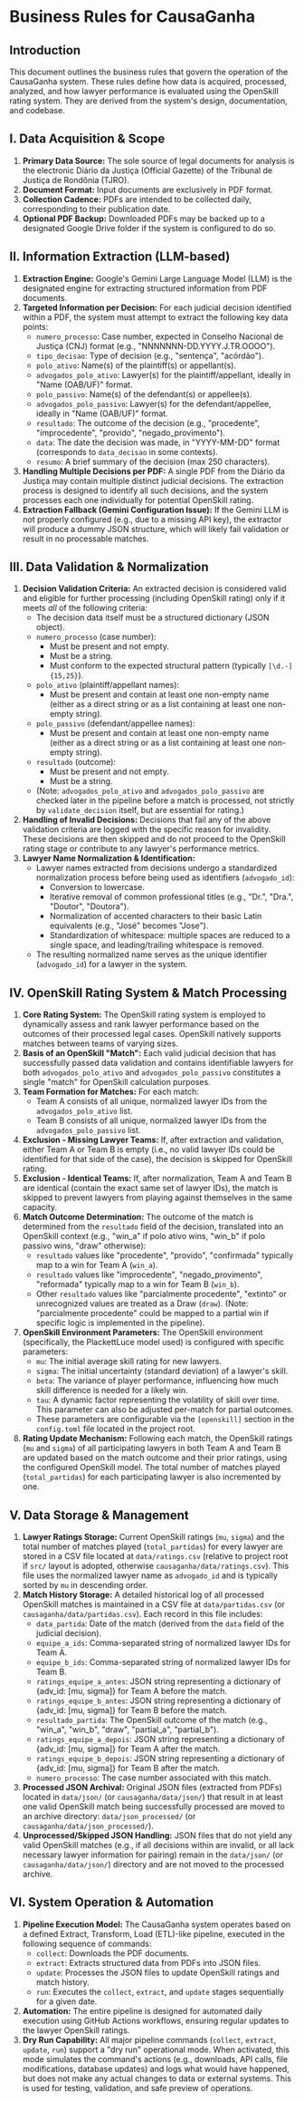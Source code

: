 # Business Rules for CausaGanha

## Introduction

This document outlines the business rules that govern the operation of the CausaGanha system. These rules define how data is acquired, processed, analyzed, and how lawyer performance is evaluated using the OpenSkill rating system. They are derived from the system's design, documentation, and codebase.

## I. Data Acquisition & Scope

1.  **Primary Data Source:** The sole source of legal documents for analysis is the electronic Diário da Justiça (Official Gazette) of the Tribunal de Justiça de Rondônia (TJRO).
2.  **Document Format:** Input documents are exclusively in PDF format.
3.  **Collection Cadence:** PDFs are intended to be collected daily, corresponding to their publication date.
4.  **Optional PDF Backup:** Downloaded PDFs may be backed up to a designated Google Drive folder if the system is configured to do so.

## II. Information Extraction (LLM-based)

1.  **Extraction Engine:** Google's Gemini Large Language Model (LLM) is the designated engine for extracting structured information from PDF documents.
2.  **Targeted Information per Decision:** For each judicial decision identified within a PDF, the system must attempt to extract the following key data points:
    *   `numero_processo`: Case number, expected in Conselho Nacional de Justiça (CNJ) format (e.g., "NNNNNNN-DD.YYYY.J.TR.OOOO").
    *   `tipo_decisao`: Type of decision (e.g., "sentença", "acórdão").
    *   `polo_ativo`: Name(s) of the plaintiff(s) or appellant(s).
    *   `advogados_polo_ativo`: Lawyer(s) for the plaintiff/appellant, ideally in "Name (OAB/UF)" format.
    *   `polo_passivo`: Name(s) of the defendant(s) or appellee(s).
    *   `advogados_polo_passivo`: Lawyer(s) for the defendant/appellee, ideally in "Name (OAB/UF)" format.
    *   `resultado`: The outcome of the decision (e.g., "procedente", "improcedente", "provido", "negado_provimento").
    *   `data`: The date the decision was made, in "YYYY-MM-DD" format (corresponds to `data_decisao` in some contexts).
    *   `resumo`: A brief summary of the decision (max 250 characters).
3.  **Handling Multiple Decisions per PDF:** A single PDF from the Diário da Justiça may contain multiple distinct judicial decisions. The extraction process is designed to identify all such decisions, and the system processes each one individually for potential OpenSkill rating.
4.  **Extraction Fallback (Gemini Configuration Issue):** If the Gemini LLM is not properly configured (e.g., due to a missing API key), the extractor will produce a dummy JSON structure, which will likely fail validation or result in no processable matches.

## III. Data Validation & Normalization

1.  **Decision Validation Criteria:** An extracted decision is considered valid and eligible for further processing (including OpenSkill rating) only if it meets *all* of the following criteria:
    *   The decision data itself must be a structured dictionary (JSON object).
    *   `numero_processo` (case number):
        *   Must be present and not empty.
        *   Must be a string.
        *   Must conform to the expected structural pattern (typically `[\d.-]{15,25}`).
    *   `polo_ativo` (plaintiff/appellant names):
        *   Must be present and contain at least one non-empty name (either as a direct string or as a list containing at least one non-empty string).
    *   `polo_passivo` (defendant/appellee names):
        *   Must be present and contain at least one non-empty name (either as a direct string or as a list containing at least one non-empty string).
    *   `resultado` (outcome):
        *   Must be present and not empty.
        *   Must be a string.
    *   (Note: `advogados_polo_ativo` and `advogados_polo_passivo` are checked later in the pipeline before a match is processed, not strictly by `validate_decision` itself, but are essential for rating.)
2.  **Handling of Invalid Decisions:** Decisions that fail any of the above validation criteria are logged with the specific reason for invalidity. These decisions are then skipped and do not proceed to the OpenSkill rating stage or contribute to any lawyer's performance metrics.
3.  **Lawyer Name Normalization & Identification:**
    *   Lawyer names extracted from decisions undergo a standardized normalization process before being used as identifiers (`advogado_id`):
        *   Conversion to lowercase.
        *   Iterative removal of common professional titles (e.g., "Dr.", "Dra.", "Doutor", "Doutora").
        *   Normalization of accented characters to their basic Latin equivalents (e.g., "José" becomes "Jose").
        *   Standardization of whitespace: multiple spaces are reduced to a single space, and leading/trailing whitespace is removed.
    *   The resulting normalized name serves as the unique identifier (`advogado_id`) for a lawyer in the system.

## IV. OpenSkill Rating System & Match Processing

1.  **Core Rating System:** The OpenSkill rating system is employed to dynamically assess and rank lawyer performance based on the outcomes of their processed legal cases. OpenSkill natively supports matches between teams of varying sizes.
2.  **Basis of an OpenSkill "Match":** Each valid judicial decision that has successfully passed data validation and contains identifiable lawyers for both `advogados_polo_ativo` and `advogados_polo_passivo` constitutes a single "match" for OpenSkill calculation purposes.
3.  **Team Formation for Matches:** For each match:
    *   Team A consists of all unique, normalized lawyer IDs from the `advogados_polo_ativo` list.
    *   Team B consists of all unique, normalized lawyer IDs from the `advogados_polo_passivo` list.
4.  **Exclusion - Missing Lawyer Teams:** If, after extraction and validation, either Team A or Team B is empty (i.e., no valid lawyer IDs could be identified for that side of the case), the decision is skipped for OpenSkill rating.
5.  **Exclusion - Identical Teams:** If, after normalization, Team A and Team B are identical (contain the exact same set of lawyer IDs), the match is skipped to prevent lawyers from playing against themselves in the same capacity.
6.  **Match Outcome Determination:** The outcome of the match is determined from the `resultado` field of the decision, translated into an OpenSkill context (e.g., "win_a" if polo ativo wins, "win_b" if polo passivo wins, "draw" otherwise):
    *   `resultado` values like "procedente", "provido", "confirmada" typically map to a win for Team A (`win_a`).
    *   `resultado` values like "improcedente", "negado_provimento", "reformada" typically map to a win for Team B (`win_b`).
    *   Other `resultado` values like "parcialmente procedente", "extinto" or unrecognized values are treated as a Draw (`draw`). (Note: "parcialmente procedente" could be mapped to a partial win if specific logic is implemented in the pipeline).
7.  **OpenSkill Environment Parameters:** The OpenSkill environment (specifically, the PlackettLuce model used) is configured with specific parameters:
    *   `mu`: The initial average skill rating for new lawyers.
    *   `sigma`: The initial uncertainty (standard deviation) of a lawyer's skill.
    *   `beta`: The variance of player performance, influencing how much skill difference is needed for a likely win.
    *   `tau`: A dynamic factor representing the volatility of skill over time. This parameter can also be adjusted per-match for partial outcomes.
    *   These parameters are configurable via the `[openskill]` section in the `config.toml` file located in the project root.
8.  **Rating Update Mechanism:** Following each match, the OpenSkill ratings (`mu` and `sigma`) of all participating lawyers in both Team A and Team B are updated based on the match outcome and their prior ratings, using the configured OpenSkill model. The total number of matches played (`total_partidas`) for each participating lawyer is also incremented by one.

## V. Data Storage & Management

1.  **Lawyer Ratings Storage:** Current OpenSkill ratings (`mu`, `sigma`) and the total number of matches played (`total_partidas`) for every lawyer are stored in a CSV file located at `data/ratings.csv` (relative to project root if `src/` layout is adopted, otherwise `causaganha/data/ratings.csv`). This file uses the normalized lawyer name as `advogado_id` and is typically sorted by `mu` in descending order.
2.  **Match History Storage:** A detailed historical log of all processed OpenSkill matches is maintained in a CSV file at `data/partidas.csv` (or `causaganha/data/partidas.csv`). Each record in this file includes:
    *   `data_partida`: Date of the match (derived from the `data` field of the judicial decision).
    *   `equipe_a_ids`: Comma-separated string of normalized lawyer IDs for Team A.
    *   `equipe_b_ids`: Comma-separated string of normalized lawyer IDs for Team B.
    *   `ratings_equipe_a_antes`: JSON string representing a dictionary of {adv_id: [mu, sigma]} for Team A before the match.
    *   `ratings_equipe_b_antes`: JSON string representing a dictionary of {adv_id: [mu, sigma]} for Team B before the match.
    *   `resultado_partida`: The OpenSkill outcome of the match (e.g., "win_a", "win_b", "draw", "partial_a", "partial_b").
    *   `ratings_equipe_a_depois`: JSON string representing a dictionary of {adv_id: [mu, sigma]} for Team A after the match.
    *   `ratings_equipe_b_depois`: JSON string representing a dictionary of {adv_id: [mu, sigma]} for Team B after the match.
    *   `numero_processo`: The case number associated with this match.
3.  **Processed JSON Archival:** Original JSON files (extracted from PDFs) located in `data/json/` (or `causaganha/data/json/`) that result in at least one valid OpenSkill match being successfully processed are moved to an archive directory: `data/json_processed/` (or `causaganha/data/json_processed/`).
4.  **Unprocessed/Skipped JSON Handling:** JSON files that do not yield any valid OpenSkill matches (e.g., if all decisions within are invalid, or all lack necessary lawyer information for pairing) remain in the `data/json/` (or `causaganha/data/json/`) directory and are not moved to the processed archive.

## VI. System Operation & Automation

1.  **Pipeline Execution Model:** The CausaGanha system operates based on a defined Extract, Transform, Load (ETL)-like pipeline, executed in the following sequence of commands:
    *   `collect`: Downloads the PDF documents.
    *   `extract`: Extracts structured data from PDFs into JSON files.
    *   `update`: Processes the JSON files to update OpenSkill ratings and match history.
    *   `run`: Executes the `collect`, `extract`, and `update` stages sequentially for a given date.
2.  **Automation:** The entire pipeline is designed for automated daily execution using GitHub Actions workflows, ensuring regular updates to the lawyer OpenSkill ratings.
3.  **Dry Run Capability:** All major pipeline commands (`collect`, `extract`, `update`, `run`) support a "dry run" operational mode. When activated, this mode simulates the command's actions (e.g., downloads, API calls, file modifications, database updates) and logs what would have happened, but does not make any actual changes to data or external systems. This is used for testing, validation, and safe preview of operations.

